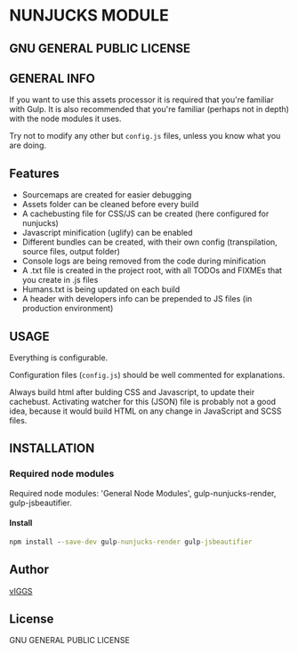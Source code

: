 # NUNJUCKS MODULE

## GNU GENERAL PUBLIC LICENSE

## GENERAL INFO

If you want to use this assets processor it is required that you're familiar with Gulp.
It is also recommended that you're familiar (perhaps not in depth) with the node modules it uses.

Try not to modify any other but `config.js` files, unless you know what you are doing.

## Features

-  Sourcemaps are created for easier debugging
-  Assets folder can be cleaned before every build
-  A cachebusting file for CSS/JS can be created (here configured for nunjucks)
-  Javascript minification (uglify) can be enabled
-  Different bundles can be created, with their own config (transpilation, source files, output folder)
-  Console logs are being removed from the code during minification
-  A .txt file is created in the project root, with all TODOs and FIXMEs that you create in .js files
-  Humans.txt is being updated on each build
-  A header with developers info can be prepended to JS files (in production environment)

## USAGE

Everything is configurable.

Configuration files (`config.js`) should be well commented for explanations.

Always build html after bulding CSS and Javascript, to update their cachebust. Activating watcher for this (JSON) file is probably not a good idea, because it would build HTML on any change in JavaScript and SCSS files.

## INSTALLATION

### Required node modules

Required node modules: 'General Node Modules', gulp-nunjucks-render, gulp-jsbeautifier.

#### Install

```cmd
npm install --save-dev gulp-nunjucks-render gulp-jsbeautifier
```

## Author

[vIGGS](https://www.igorvracar.com)

## License

GNU GENERAL PUBLIC LICENSE
